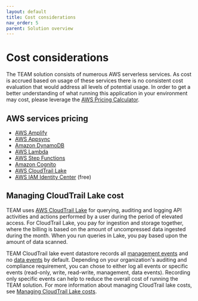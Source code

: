 ```yaml
---
layout: default
title: Cost considerations
nav_order: 5
parent: Solution overview
---
```


# Cost considerations

The TEAM solution consists of numerous AWS serverless services. As cost is accrued based on usage of these services there is no consistent cost evaluation that would address all levels of potential usage. In order to get a better understanding of what running this application in your environment may cost, please leverage the [AWS Pricing Calculator](https://calculator.aws).

## AWS services pricing
- [AWS Amplify](https://aws.amazon.com/amplify/pricing/)
- [AWS Appsync](https://aws.amazon.com/appsync/pricing/)
- [Amazon DynamoDB](https://aws.amazon.com/dynamodb/pricing)
- [AWS Lambda](https://aws.amazon.com/lambda/pricing)
- [AWS Step Functions](https://aws.amazon.com/step-functions/pricing)
- [Amazon Cognito](https://aws.amazon.com/cognito/pricing)
- [AWS CloudTrail Lake](https://aws.amazon.com/cloudtrail/pricing/)
- [AWS IAM Identity Center](https://aws.amazon.com/iam/identity-center/) (free)

## Managing CloudTrail Lake cost 

TEAM uses [AWS CloudTrail Lake](https://docs.aws.amazon.com/awscloudtrail/latest/userguide/cloudtrail-lake.html) for querying, auditing and logging API activities and actions performed by a user during the period of elevated access. For CloudTrail Lake, you pay for ingestion and storage together, where the billing is based on the amount of uncompressed data ingested during the month. When you run queries in Lake, you pay based upon the amount of data scanned. 

TEAM CloudTrail lake event datastore records all [management events](https://docs.aws.amazon.com/awscloudtrail/latest/userguide/logging-management-events-with-cloudtrail.html) and no [data events](https://docs.aws.amazon.com/awscloudtrail/latest/userguide/logging-data-events-with-cloudtrail.html) by default. Depending on your organization's auditing and compliance requirement, you can chose to either log all events or specific events (read-only, write, read-write, management, data events). Recording only specific events can help to reduce the overall cost of running the TEAM solution. For more information about managing CloudTrail lake costs, see [Managing CloudTrail Lake costs](https://docs.aws.amazon.com/awscloudtrail/latest/userguide/cloudtrail-lake-manage-costs.html).